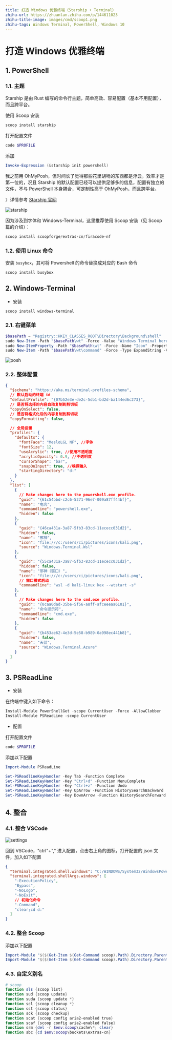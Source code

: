```yaml
---
title: 打造 Windows 优雅终端（Starship + Terminal）
zhihu-url: https://zhuanlan.zhihu.com/p/144611023
zhihu-title-image: images/cmd/scoop1.png
zhihu-tags: Windows Terminal, PowerShell, Windows 10
---
```


# 打造 Windows 优雅终端

## 1. PowerShell

### 1.1. 主题

Starship 是由 Rust 编写的命令行主题，简单高效、容易配置（基本不用配置），而且跨平台。

使用 Scoop 安装

```bash
scoop install starship
```

打开配置文件

```powershell
code $PROFILE
```

添加

```powershell
Invoke-Expression (&starship init powershell)
```

我之前用 OhMyPosh，但时间长了觉得那些花里胡哨的东西都是浮云，效率才是第一位的，况且 Starship 的默认配置已经可以提供足够多的信息，配置有独立的文件，不与 PowerShell 本身耦合，可定制性高于 OhMyPosh，而且跨平台。

〉详情参考 [Starship 官网](https://starship.rs/)

![starship](images/cmd/starship.png)

因为涉及到字体和 Windows-Terminal，这里推荐使用 Scoop 安装（见 Scoop 篇的介绍）：

```powershell
scoop install scoopforge/extras-cn/firacode-nf
```

### 1.2. 使用 Linux 命令

安装 `busybox`，其可将 Powershell 的命令替换成对应的 Bash 命令

```powershell
scoop install busybox
```

## 2. Windows-Terminal

- 安装

```powershell
scoop install windows-terminal
```

### 2.1. 右键菜单

```powershell
$basePath = "Registry::HKEY_CLASSES_ROOT\Directory\Background\shell"
sudo New-Item -Path "$basePath\wt" -Force -Value "Windows Terminal here"
sudo New-ItemProperty -Path "$basePath\wt" -Force -Name "Icon" -PropertyType ExpandString -Value "C:\Scoop\apps\windows-terminal\current\Images\LargeTile.scale-100.png"
sudo New-Item -Path "$basePath\wt\command" -Force -Type ExpandString -Value '"C:\Scoop\apps\windows-terminal\current\WindowsTerminal.exe" -p PowerShell -d "%V"'
```

![posh](images/cmd/posh.png)

### 2.2. 整体配置

```json
{
  "$schema": "https://aka.ms/terminal-profiles-schema",
  // 默认启动的终端 id
  "defaultProfile": "{07b52e3e-de2c-5db1-bd2d-ba144ed6c273}",
  // 是否将选择的内容自动复制到剪切板
  "copyOnSelect": false,
  // 是否将格式化后的内容复制到剪切板
  "copyFormatting": false,

  // 全局设置
  "profiles": {
    "defaults": {
      "fontFace": "MesloLGL NF", //字体
      "fontSize": 12,
      "useAcrylic": true, //使用不透明度
      "acrylicOpacity": 0.9, //不透明度
      "cursorShape": "bar",
      "snapOnInput": true, //嗅探输入
      "startingDirectory": "d:"
    }
  },
  "list": [
    {
      // Make changes here to the powershell.exe profile.
      "guid": "{61c54bbd-c2c6-5271-96e7-009a87ff44bf}",
      "name": "电壳",
      "commandline": "powershell.exe",
      "hidden": false
    },
    {
      "guid": "{46ca431a-3a87-5fb3-83cd-11ececc031d2}",
      "hidden": false,
      "name": "邪神",
      "icon": "file:///c:/users/ci/pictures/icons/kali.png",
      "source": "Windows.Terminal.Wsl"
    },
    {
      "guid": "{55ca431a-3a87-5fb3-83cd-11ececc031d2}",
      "hidden": false,
      "name": "邪神（窗口）",
      "icon": "file:///c:/users/ci/pictures/icons/kali.png",
      // 窗口模式启动
      "commandline": "wsl -d kali-linux kex --wtstart -s"
    },
    {
      // Make changes here to the cmd.exe profile.
      "guid": "{0caa0dad-35be-5f56-a8ff-afceeeaa6101}",
      "name": "命令提示符",
      "commandline": "cmd.exe",
      "hidden": false
    },
    {
      "guid": "{b453ae62-4e3d-5e58-b989-0a998ec441b8}",
      "hidden": false,
      "name": "天蓝",
      "source": "Windows.Terminal.Azure"
    }
  ]
}
```

## 3. PSReadLine

- 安装

在终端中键入如下命令：

```powershell
Install-Module PowerShellGet -scope CurrentUser -Force -AllowClobber
Install-Module PSReadLine -scope CurrentUser
```

- 配置

打开配置文件

```powershell
code $PROFILE
```

添加以下配置

```powershell
Import-Module PSReadLine

Set-PSReadlineKeyHandler -Key Tab -Function Complete
Set-PSReadLineKeyHandler -Key "Ctrl+d" -Function MenuComplete
Set-PSReadLineKeyHandler -Key "Ctrl+z" -Function Undo
Set-PSReadLineKeyHandler -Key UpArrow -Function HistorySearchBackward
Set-PSReadLineKeyHandler -Key DownArrow -Function HistorySearchForward
```

## 4. 整合

### 4.1. 整合 VSCode

![settings](images/vscode/vscode-settings.png)

回到 VSCode，"ctrl"+"," 进入配置，点击右上角的图标，打开配置的 json 文件，加入如下配置

```json
{
  "terminal.integrated.shell.windows": "C:/WINDOWS/System32/WindowsPowerShell/v1.0/powershell.exe",
  "terminal.integrated.shellArgs.windows": [
    "-ExecutionPolicy",
    "Bypass",
    "-NoLogo",
    "-NoExit",
    // 初始化命令
    "-Command",
    "clear;cd d:"
  ]
}
```

### 4.2. 整合 Scoop

添加以下配置

```powershell
Import-Module "$($(Get-Item $(Get-Command scoop).Path).Directory.Parent.FullName)\modules\scoop-completion"
Import-Module "$($(Get-Item $(Get-Command scoop).Path).Directory.Parent.FullName)\modules\scoop-completion" -ErrorAction SilentlyContinue
```

### 4.3. 自定义别名

```powershell
# scoop
function sls {scoop list}
function sud {scoop update}
function suda {scoop update *}
function scl {scoop cleanup *}
function sst {scoop status}
function sck {scoop checkup}
function scat {scoop config aria2-enabled true}
function scaf {scoop config aria2-enabled false}
function srm {del -r $env:scoop\cache\*; clear}
function sbc {cd $env:scoop\buckets\extras-cn}
```
